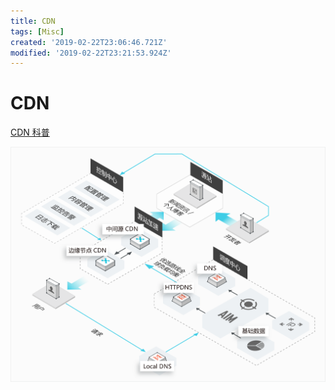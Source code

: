 ```yaml
---
title: CDN
tags: [Misc]
created: '2019-02-22T23:06:46.721Z'
modified: '2019-02-22T23:21:53.924Z'
---
```


# CDN
[CDN 科普](https://docs.flc.io/devops/cdn/)

![](../attachments/cdn.png)
